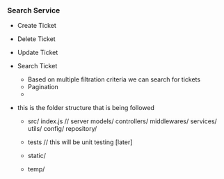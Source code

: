 ### Search Service

- Create Ticket
- Delete Ticket
- Update Ticket
- Search Ticket

  - Based on multiple filtration criteria we can search for tickets
  - Pagination
  -

- this is the folder structure that is being followed

  - src/
    index.js // server
    models/
    controllers/
    middlewares/
    services/
    utils/
    config/
    repository/

  - tests // this will be unit testing [later]
  - static/
  - temp/
